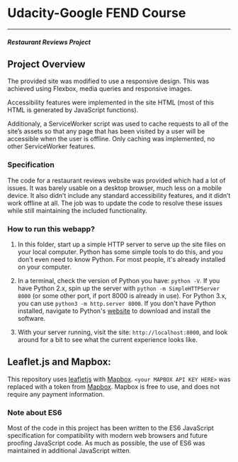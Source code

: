 # Udacity-Google FEND Course
---
#### _Restaurant Reviews Project_

## Project Overview

The provided site was modified to use a responsive design.
This was achieved using Flexbox, media queries and responsive images.

Accessibility features were implemented in the site HTML (most of this HTML is generated by JavaScript functions).

Additionaly, a ServiceWorker script was used to cache requests to all of the site’s assets so that any page that has been visited by a user will be accessible when the user is offline.
Only caching was implemented, no other ServiceWorker features.

### Specification

The code for a restaurant reviews website was provided which had a lot of issues.
It was barely usable on a desktop browser, much less on a mobile device.
It also didn’t include any standard accessibility features, and it didn’t work offline at all.
The job was to update the code to resolve these issues while still maintaining the included functionality. 

### How to run this webapp?

1. In this folder, start up a simple HTTP server to serve up the site files on your local computer.
Python has some simple tools to do this, and you don't even need to know Python.
For most people, it's already installed on your computer. 

2. In a terminal, check the version of Python you have: `python -V`.
If you have Python 2.x, spin up the server with `python -m SimpleHTTPServer 8000` (or some other port, if port 8000 is already in use).
For Python 3.x, you can use `python3 -m http.server 8000`.
If you don't have Python installed, navigate to Python's [website](https://www.python.org/) to download and install the software.

3. With your server running, visit the site: `http://localhost:8000`, and look around for a bit to see what the current experience looks like.

## Leaflet.js and Mapbox:

This repository uses [leafletjs](https://leafletjs.com/) with [Mapbox](https://www.mapbox.com/).
`<your MAPBOX API KEY HERE>` was replaced with a token from [Mapbox](https://www.mapbox.com/).
Mapbox is free to use, and does not require any payment information. 

### Note about ES6

Most of the code in this project has been written to the ES6 JavaScript specification for compatibility with modern web browsers and future proofing JavaScript code.
As much as possible, the use of ES6 was maintained in additional JavaScript witten. 



